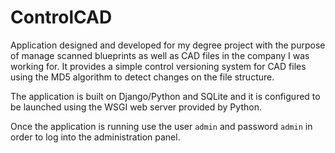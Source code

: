 # ControlCAD

Application designed and developed for my degree project with the purpose of manage scanned blueprints as well as CAD files in the company I was working for. It provides a simple control versioning system for CAD files using the MD5 algorithm to detect changes on the file structure.

The application is built on Django/Python and SQLite and it is configured to be launched using the WSGI web server provided by Python.

Once the application is running use the user `admin` and password `admin` in order to log into the administration panel.